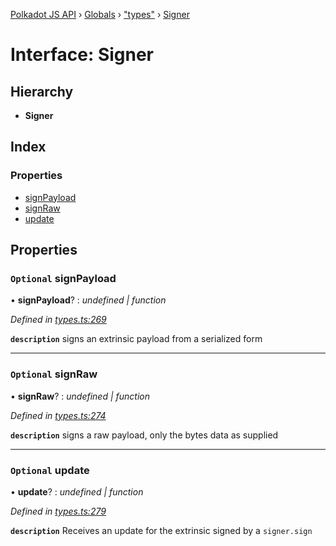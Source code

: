 [Polkadot JS API](../README.md) › [Globals](../globals.md) › ["types"](../modules/_types_.md) › [Signer](_types_.signer.md)

# Interface: Signer

## Hierarchy

* **Signer**

## Index

### Properties

* [signPayload](_types_.signer.md#optional-signpayload)
* [signRaw](_types_.signer.md#optional-signraw)
* [update](_types_.signer.md#optional-update)

## Properties

### `Optional` signPayload

• **signPayload**? : *undefined | function*

*Defined in [types.ts:269](https://github.com/polkadot-js/api/blob/883b191ae7/packages/api/src/types.ts#L269)*

**`description`** signs an extrinsic payload from a serialized form

___

### `Optional` signRaw

• **signRaw**? : *undefined | function*

*Defined in [types.ts:274](https://github.com/polkadot-js/api/blob/883b191ae7/packages/api/src/types.ts#L274)*

**`description`** signs a raw payload, only the bytes data as supplied

___

### `Optional` update

• **update**? : *undefined | function*

*Defined in [types.ts:279](https://github.com/polkadot-js/api/blob/883b191ae7/packages/api/src/types.ts#L279)*

**`description`** Receives an update for the extrinsic signed by a `signer.sign`
